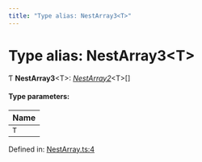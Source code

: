 ```yaml
---
title: "Type alias: NestArray3<T>"
---
```


# Type alias: NestArray3<T\>

Ƭ **NestArray3**<T\>: [*NestArray2*](nestarray2.md)<T\>[]

#### Type parameters:

Name |
:------ |
`T` |

Defined in: [NestArray.ts:4](https://github.com/44x1carbon/gigantes/blob/2721068/src/NestArray.ts#L4)
